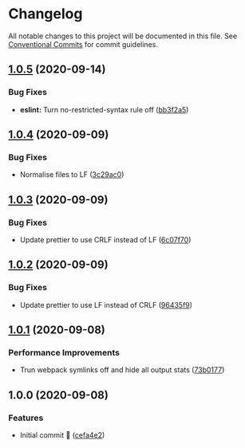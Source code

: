 # Changelog

All notable changes to this project will be documented in this file. See
[Conventional Commits](https://conventionalcommits.org) for commit guidelines.

## [1.0.5](https://github.com/michael-wolfenden/serverless-bundler/compare/v1.0.4...v1.0.5) (2020-09-14)


### Bug Fixes

* **eslint:** Turn no-restricted-syntax rule off ([bb3f2a5](https://github.com/michael-wolfenden/serverless-bundler/commit/bb3f2a5f649ab6530863d57e2c4581d82ee92a65))

## [1.0.4](https://github.com/michael-wolfenden/serverless-bundler/compare/v1.0.3...v1.0.4) (2020-09-09)


### Bug Fixes

* Normalise files to LF ([3c29ac0](https://github.com/michael-wolfenden/serverless-bundler/commit/3c29ac08aa8051f60173a4b6043aaa17fa5d1c24))

## [1.0.3](https://github.com/michael-wolfenden/serverless-bundler/compare/v1.0.2...v1.0.3) (2020-09-09)


### Bug Fixes

* Update prettier to use CRLF instead of LF ([6c07f70](https://github.com/michael-wolfenden/serverless-bundler/commit/6c07f70c8b56d6e7e86600abf905322b306133e5))

## [1.0.2](https://github.com/michael-wolfenden/serverless-bundler/compare/v1.0.1...v1.0.2) (2020-09-09)

### Bug Fixes

- Update prettier to use LF instead of CRLF
  ([96435f9](https://github.com/michael-wolfenden/serverless-bundler/commit/96435f92eb0b86782553511a481d9561c06248a7))

## [1.0.1](https://github.com/michael-wolfenden/serverless-bundler/compare/v1.0.0...v1.0.1) (2020-09-08)

### Performance Improvements

- Trun webpack symlinks off and hide all output stats
  ([73b0177](https://github.com/michael-wolfenden/serverless-bundler/commit/73b017760f481ddcdc983017a56b64fbfa5f5236))

## 1.0.0 (2020-09-08)

### Features

- Initial commit 🎉
  ([cefa4e2](https://github.com/michael-wolfenden/serverless-bundler/commit/cefa4e2b4f7c314cec2ed4f5039c63db872067ad))
